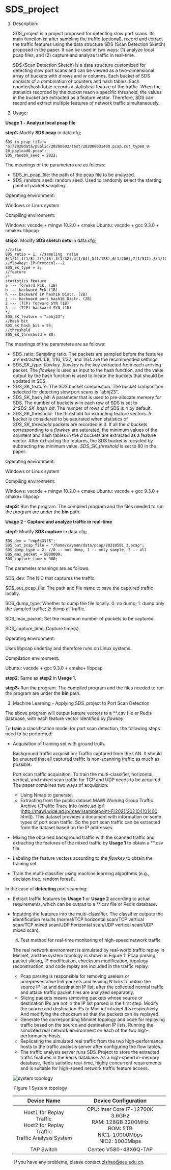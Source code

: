 # SDS_project

1. Description:

   SDS_project is a project proposed for detecting slow port scans. Its main function is: after sampling the traffic (optional), record and extract the traffic features using the data structure SDS (Scan Detection Sketch) proposed in the paper. It can be used in two ways: (1) analyze local pcap files, and (2) capture and analyze traffic in real-time.

   SDS (Scan Detection Sketch) is a data structure customized for detecting slow port scans and can be viewed as a two-dimensional array of buckets with *d* rows and *w* columns. Each bucket of SDS consists of a combination of counters and hash tables. Each counter/hash table records a statistical feature of the traffic. When the statistics recorded by the bucket reach a specific threshold, the values in the bucket are extracted as a feature vector. Therefore, SDS can record and extract multiple features of network traffic simultaneously.

   

2. Usage:

**Usage 1** **- Analyze local pcap file**

**step1:** Modify **SDS pcap** in data.cfg;

```
SDS_in_pcap_file = "G:/2020data/public/20200603/test/202006031400.pcap.cut_type0_0-20_payload0.pcap";
SDS_random_seed = 2022;
```

The meanings of the parameters are as follows:

- SDS_in_pcap_file: the path of the pcap file to be analyzed.
- SDS_random_seed: random seed. Used to randomly select the starting point of packet sampling.

Operating environment:

Windows or Linux system

Compiling environment:

Windows: vscode + mingw 10.2.0 + cmake
Ubuntu: vscode + gcc 9.3.0 + cmake\+ libpcap

**step2**: Modify **SDS sketch sets** in data.cfg;

```
//ratio
SDS_ratio = 1; //sampling  ratio 0(1/1),1(1/8),2(1/16),3(1/32),4(1/64),5(1/128),6(1/256),7(1/512),8(1/1024),9(1/2048),10(1/4096),11(1/8192),12(1/16384),13(),14(1/65536)
//flowkey: IP+Protocol---2
SDS_SK_type = 2;
//feature
/*
statistics feature
a --- forward Pck. (1B)
b --- backward Pck.(1B)
h --- backward IP hash16 Distr. (2B)
j --- backward port hash16 Distr. (2B)
2 --- (TCP) forward SYN (1B)
3 --- (TCP) backward SYN (1B)
*/
SDS_SK_feature = "abhj23"; 
//hash bit
SDS_SK_hash_bit = 25;
//threshold
SDS_SK_threshold = 80;
```

The meanings of the parameters are as follows:

- SDS_ratio: Sampling ratio. The packets are sampled before the features are extracted. 1/8, 1/16, 1/32, and 1/64 are the recommended settings.
- SDS_SK_type: *flowkey*. *flowkey* is the key extracted from each arriving packet. The *flowkey* is used as input to the hash function, and the value output by the hash function is used to locate the buckets that should be updated in SDS. 
- SDS_SK_feature: The SDS bucket composition. The bucket composition selected for detecting slow port scans is "abhj23".
- SDS_SK_hash_bit: A parameter that is used to pre-allocate memory for SDS. The number of buckets *w* in each row of SDS is set to *2^SDS_SK_hash_bit*. The number of rows *d* of SDS is 4 by default.
- SDS_SK_threshold: The threshold for extracting feature vectors. A bucket is considered to be saturated when statistics of *SDS_SK_threshold* packets are recorded in it. If all the *d* buckets corresponding to a *flowkey* are saturated, the minimum values of the counters and hash tables in the *d* buckets are extracted as a feature vector. After extracting the features, the SDS bucket is recycled by subtracting the minimum value.  *SDS_SK_threshold* is set to 80 in the paper.

Operating environment:

Windows or Linux system

Compiling environment:

Windows: vscode + mingw 10.2.0 + cmake
Ubuntu: vscode + gcc 9.3.0 + cmake\+ libpcap

**step3:** Run the program. The compiled program and the files needed to run the program are under the **bin** path.



**Usage 2 - Capture and analyze traffic in real-time**

**step1**: Modify **SDS capture** in data.cfg;

```
SDS_dev = "enp0s31f6";
SDS_out_pcap_file = "/home/cayman/data/pcap/20210501_3.pcap";
SDS_dump_type = 2; //0 -- not dump, 1 -- only sample, 2 -- all
SDS_max_packet = 5000000;
SDS_capture_time = 900;
```

The parameter meanings are as follows.

SDS_dev: The NIC that captures the traffic.

SDS_out_pcap_file: The path and file name to save the captured traffic locally.

SDS_dump_type: Whether to dump the file locally. 0: no dump; 1: dump only the sampled traffic; 2: dump all traffic.

SDS_max_packet: Set the maximum number of packets to be captured.

SDS_capture_time: Capture time(s).

Operating environment:

Uses libpcap underlay and therefore runs on Linux systems.

Compilation environment:

Ubuntu: vscode + gcc 9.3.0 + cmake\+ libpcap

**step2**: Same as **step2** in **Usage 1**.

**step3:** Run the program. The compiled program and the files needed to run the program are under the **bin** path.



3. Machine Learning - Applying SDS_project to Port Scan Detection

The above program will output feature vectors to a **.csv file or Redis database, with each feature vector identified by *flowkey*.

To **train** a classification model for port scan detection, the following steps need to be performed:

- Acquisition of training set with ground truth.

  Background traffic acquisition: Traffic captured from the LAN. It should be ensured that all captured traffic is non-scanning traffic as much as possible.

  Port scan traffic acquisition. To train the multi-classifier, horizontal, vertical, and mixed scan traffic for TCP and UDP needs to be acquired. The paper combines two ways of acquisition:

  - Using Nmap to generate.
  - Extracting from the public dataset MAWI Working Group Traffic Archive ([Traffic Trace Info (wide.ad.jp)](http://mawi.wide.ad.jp/mawi/samplepoint-F/2021/202104101400. html)). This dataset provides a document with information on some types of port scan traffic. So the port scan traffic can be extracted from the dataset based on the IP addresses.

- Mixing the obtained background traffic with the scanned traffic and extracting the features of the mixed traffic by **Usage 1** to obtain a **.csv file.

- Labeling the feature vectors according to the *flowkey* to obtain the training set.

- Train the multi-classifier using machine learning algorithms (e.g., decision tree, random forest).

In the case of **detecting** port scanning:

- Extract traffic features by **Usage 1** or **Usage 2** according to actual requirements, which can be output to a **.csv file or Redis database.

- Inputting the features into the multi-classifier. The classifier outputs the identification results (normal/TCP horizontal scan/TCP vertical scan/TCP mixed scan/UDP horizontal scan/UDP vertical scan/UDP mixed scan).

  

  4. Test method for real-time monitoring of high-speed network traffic

  The real network environment is simulated by real-world traffic replay in Mininet, and the system topology is shown in Figure 1. Pcap parsing, packet slicing, IP modification, checksum modification, topology reconstruction, and code replay are included in the traffic replay.

  - Pcap parsing is responsible for removing useless or unrepresentative link packets and leaving *N* links to obtain the source IP list and destination IP list, after the collected normal traffic and attack traffic packet files are analyzed separately.
  - Slicing packets means removing packets whose source or destination IPs are not in the IP list parsed in the first step. Modify the source and destination IPs to Mininet intranet IPs respectively. And modifying the checksum so that the packets can be replayed.
  - Generate the corresponding Mininet topology and code for replaying traffic based on the source and destination IP lists. Running the simulated real network environment on each of the two high-performance hosts.
  - Replicating the simulated real traffic from the two high-performance hosts to the traffic analysis server after configuring the flow tables.
  - The traffic analysis server runs SDS_Project to store the extracted traffic features in the Redis database.  As a high-speed in-memory database, Redis satisfies real-time, highly concurrent requirements and is suitable for high-speed network traffic feature access.

  ![system topology](/images/system.png)

  ​																		Figure 1 System topology

  |                         Device Name                          |                     Device Configuration                     |
  | :----------------------------------------------------------: | :----------------------------------------------------------: |
  | Host1 for Replay Traffic<br>Host2 for Replay Traffic<br>Traffic Analysis System | CPU: Inter Core i7-12700K 3.6GHz<br>RAM: 128GB 3200MHz<br>ROM: 5TB<br>NIC1: 10000Mbps<br>NIC2: 1000Mbps |
  |                          TAP Switch                          |                    Centec V580-48X6Q-TAP                     |

  

  

  ​          If you have any problems, please contact zlshao@seu.edu.cn.

  
